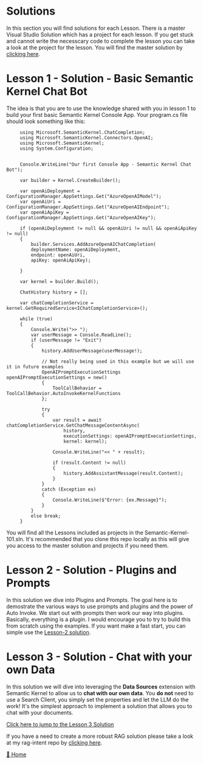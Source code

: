 # Solutions
In this section you will find solutions for each Lesson.  There is a master Visual Studio Solution which has a project for each lesson.  If you get stuck and cannot write the necesscary code to complete the lesson you can take a look at the project for the lesson.  You will find the master solution by [clicking here](/solutions/Semantic-Kernel-101/README.md).

# Lesson 1 - Solution - Basic Semantic Kernel Chat Bot
The idea is that you are to use the knowledge shared with you in lesson 1 to build your first basic Semantic Kernel Console App.  Your program.cs file should look something like this:

   ~~~
        using Microsoft.SemanticKernel.ChatCompletion;
        using Microsoft.SemanticKernel.Connectors.OpenAI;
        using Microsoft.SemanticKernel;
        using System.Configuration;
        
        
        Console.WriteLine("Our first Console App - Semantic Kernel Chat Bot");
        
        var builder = Kernel.CreateBuilder();
        
        var openAiDeployment = ConfigurationManager.AppSettings.Get("AzureOpenAIModel");
        var openAiUri = ConfigurationManager.AppSettings.Get("AzureOpenAIEndpoint");
        var openAiApiKey = ConfigurationManager.AppSettings.Get("AzureOpenAIKey");
        
        if (openAiDeployment != null && openAiUri != null && openAiApiKey != null)
        {
            builder.Services.AddAzureOpenAIChatCompletion(
            deploymentName: openAiDeployment,
            endpoint: openAiUri,
            apiKey: openAiApiKey);
        
        }
        
        var kernel = builder.Build();
        
        ChatHistory history = [];
        
        var chatCompletionService = kernel.GetRequiredService<IChatCompletionService>();
        
        while (true)
        {
            Console.Write(">> ");
            var userMessage = Console.ReadLine();
            if (userMessage != "Exit")
            {
                history.AddUserMessage(userMessage!);
        
                // Not really being used in this example but we will use it in future examples
                OpenAIPromptExecutionSettings openAIPromptExecutionSettings = new()
                {
                    ToolCallBehavior = ToolCallBehavior.AutoInvokeKernelFunctions
                };
        
                try
                {
                    var result = await chatCompletionService.GetChatMessageContentAsync(
                        history,
                        executionSettings: openAIPromptExecutionSettings,
                        kernel: kernel);
        
                    Console.WriteLine("<< " + result);
        
                    if (result.Content != null)
                    {
                        history.AddAssistantMessage(result.Content);
                    }
                }
                catch (Exception ex)
                {
                    Console.WriteLine($"Error: {ex.Message}");
                }
            }
            else break;
        }
   ~~~

You will find all the Lessons included as projects in the Semantic-Kernel-101.sln.  It's recommended that you clone this repo locally as this will give you access to the master solution and projects if you need them.

# Lesson 2 - Solution - Plugins and Prompts
In this solution we dive into Plugins and Prompts.  The goal here is to demostrate the various ways to use prompts and plugins and the power of Auto Invoke.  We start out with prompts then work our way into plugins.  Basically, everything is a plugin. I would encourage you to try to build this from scratch using the examples.  If you want make a fast start, you can simple use the [Lesson-2 solution](/solutions/Semantic-Kernel-101/ConsoleApp-SK-Lesson-2). 

# Lesson 3 - Solution - Chat with your own Data
In this solution we will dive into leveraging the **Data Sources** extension with Semantic Kernel to allow us to **chat with our own data**. You **do not** need to use a Search Client, you simply set the properties and let the LLM do the work!  It's the simplest approach to implement a solution that allows you to chat with your documents.

[Click here to jump to the Lesson 3 Solution](/solutions/Semantic-Kernel-101/ConsoleApp-SK-Lesson-2)

If you have a need to create a more robust RAG solution please take a look at my rag-intent repo by [clicking here](https://github.com/Rickcau/ai-rag-intent-blazor).

[🔼 Home ](/README.md)
